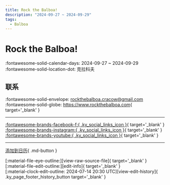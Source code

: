 ```yaml
---
title: Rock the Balboa!
description: "2024-09-27 ~ 2024-09-29"
tags:
  - Balboa
---
```


# Rock the Balboa! 

:fontawesome-solid-calendar-days: 2024-09-27 ~ 2024-09-29  
:fontawesome-solid-location-dot: 克拉科夫  

## 联系

:fontawesome-solid-envelope: <rockthebalboa.cracow@gmail.com>  
:fontawesome-solid-globe: <https://www.rockthebalboa.com>{ target='_blank' }  

---

 [:fontawesome-brands-facebook-f:{ .ky_social_links_icon }](https://www.facebook.com/RocktheBalboa){ target='_blank' } [:fontawesome-brands-instagram:{ .ky_social_links_icon }](https://instagram.com/rock.the.balboa){ target='_blank' } [:fontawesome-brands-youtube:{ .ky_social_links_icon }](https://youtube.com/@RocktheBalboa){ target='_blank' }

---

[添加到日历](https://swing.news/ics/zh-Hans/2024/pl/rock-the-balboa-2024.ics){ .md-button }

<div class="ky_page_footer" markdown>
<div class="ky_page_footer_trailing" markdown="span">
[:material-file-eye-outline:][view-raw-source-file]{ target='_blank' }
[:material-file-edit-outline:][edit-info]{ target='_blank' }
</div>
<div class="ky_page_footer_leading" markdown="span">
[:material-clock-edit-outline: 2024-07-14 20:30 UTC][view-edit-history]{ .ky_page_footer_history_button target='_blank' }
</div>
</div>

[view-raw-source-file]: https://github.com/swingdance/events/blob/main/2024/pl/rock-the-balboa-2024.json "查看原始源文件"
[edit-info]: https://github.com/swingdance/events/issues/new?assignees=&labels=update+event&projects=&template=03-update_entity.yml&title=%5B2024%2Fpl%5D%20Rock%20the%20Balboa%21&region=pl&year=2024&id=rock-the-balboa-2024&name=Rock%20the%20Balboa%21&org_id= "编辑信息"

[view-edit-history]: https://github.com/swingdance/events/commits/main/2024/pl/rock-the-balboa-2024.json "查看编辑历史"
